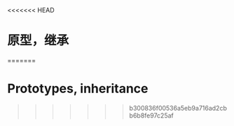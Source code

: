 <<<<<<< HEAD
# 原型，继承
=======
# Prototypes, inheritance
>>>>>>> b300836f00536a5eb9a716ad2cbb6b8fe97c25af

